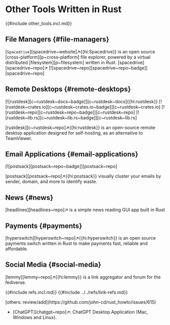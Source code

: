 # Other Tools Written in Rust

{{#include other_tools.incl.md}}

## File Managers {#file-managers}

[`Spacedrive`][spacedrive~website]↗{{hi:Spacedrive}} is an open source [cross-platform][p~cross-platform] file explorer, powered by a virtual distributed [filesystem][p~filesystem] written in Rust. [spacedrive][spacedrive~repo]↗ [![spacedrive~repo][spacedrive~repo~badge]][spacedrive~repo]

## Remote Desktops {#remote-desktops}

[![rustdesk][c~rustdesk~docs~badge]][c~rustdesk~docs]{{hi:rustdesk}}
[![rustdesk~crates.io][c~rustdesk~crates.io~badge]][c~rustdesk~crates.io]
[![rustdesk~repo][c~rustdesk~repo~badge]][c~rustdesk~repo]
[![rustdesk~lib.rs][c~rustdesk~lib.rs~badge]][c~rustdesk~lib.rs]

[rustdesk][c~rustdesk~repo]↗{{hi:rustdesk}} is an open-source remote desktop application designed for self-hosting, as an alternative to TeamViewer.

## Email Applications {#email-applications}

[![postsack][postsack~repo~badge]][postsack~repo]

[postsack][postsack~repo]↗{{hi:postsack}} visually cluster your emails by sender, domain, and more to identify waste.

## News {#news}

[headlines][headlines~repo]↗ is a simple news reading GUI app built in Rust

## Payments {#payments}

[hyperswitch][hyperswitch~repo]↗{{hi:hyperswitch}} is an open source payments switch written in Rust to make payments fast, reliable and affordable.

## Social Media {#social-media}

[lemmy][lemmy~repo]↗{{hi:lemmy}} is a link aggregator and forum for the fediverse.

{{#include refs.incl.md}}
{{#include ../../refs/link-refs.md}}

<div class="hidden">
[others: review/add](https://github.com/john-cd/rust_howto/issues/615)

- [ChatGPT][chatgpt~repo]↗: ChatGPT Desktop Application (Mac, Windows and Linux).

</div>
